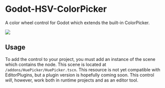 # Godot-HSV-ColorPicker
A color wheel control for Godot which extends the built-in ColorPicker.

![](https://raw.githubusercontent.com/nobuyukinyuu/Godot-HSV-ColorPicker/master/preview.png)

## Usage
To add the control to your project, you must add an instance of the scene which contains the node.  This scene is located at `/addons/HuePicker/HuePicker.tscn`.  This resource is not yet compatible with EditorPlugins, but a plugin version is hopefully coming soon.  This control *will*, however, work both in runtime projects and as an editor tool.
